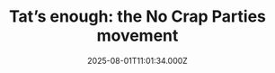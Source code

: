 ---
title: "Tat’s enough: the No Crap Parties movement"
date: 2025-08-01T11:01:34.000Z
category: Human Kindness
externalLink: "https://www.positive.news/society/tats-enough-the-no-crap-parties-movement/"
image: ""
excerpt: "Resisting the gifting status quo at children’s parties has led to fewer awkward moments, less plastic tat – and more true connection The post Tat’s enough: the No Crap Parties movement appeared first on Positive News.…"
---